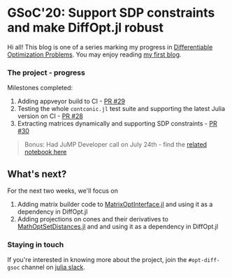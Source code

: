 # GSoC'20: Support SDP constraints and make DiffOpt.jl robust

Hi all! This blog is one of a series marking my progress in [Differentiable Optimization Problems](https://summerofcode.withgoogle.com/projects/#5232064888045568).
You may enjoy reading [my first blog](http://www.imakshay.com/post/8). 

### The project - progress
Milestones completed:
1. Adding appveyor build to CI - [PR #29](https://github.com/AKS1996/DiffOpt.jl/pull/29)
2. Testing the whole `contconic.jl` test suite and supporting the latest Julia version on CI - [PR #28](https://github.com/AKS1996/DiffOpt.jl/pull/28)
3. Extracting matrices dynamically and supporting SDP constraints - [PR #30](https://github.com/AKS1996/DiffOpt.jl/pull/30) 

> Bonus: Had JuMP Developer call on July 24th - find the [related notebook here](https://github.com/AKS1996/jump-gsoc-2020/blob/master/JuMP_devcall_24July2020.ipynb)


## What's next?
For the next two weeks, we'll focus on
1. Adding matrix builder code to [MatrixOptInterface.jl](https://github.com/jump-dev/MatrixOptInterface.jl) and using it as a dependency in DiffOpt.jl
2. Adding projections on cones and their derivatives to [MathOptSetDistances.jl](https://github.com/matbesancon/MathOptSetDistances.jl) and and using it as a dependency in DiffOpt.jl


### Staying in touch
If you're interested in knowing more about the project, join the `#opt-diff-gsoc` channel on [julia slack](https://discourse.julialang.org/t/announcing-a-julia-slack/4866).
